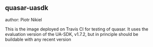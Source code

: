 quasar-uasdk
------------
author: Piotr Nikiel


This is the image deployed on Travis CI for testing of quasar.
It uses the evaluation version of the UA-SDK, v1.7.2,
but in principle should be buildable with any recent version

